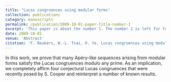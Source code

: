 ```yaml
---
title: "Lucas congruences using modular forms"
collection: publications
category: manuscripts
permalink: /publication/2009-10-01-paper-title-number-1
excerpt: 'This paper is about the number 1. The number 2 is left for future work.'
date: 2009-10-01
venue: 'Abstract'
citation: 'F. Beukers, W.-L. Tsai, D. Ye, Lucas congruences using modular forms, Bulletin of the London Mathematical Society, 57 (2025), 69-78'
---
```


In this work, we prove that many Apéry-like sequences arising from modular forms satisfy the Lucas congruences modulo any prime. As an implication, we completely affirm four conjectural Lucas congruences that were recently posed by S. Cooper and reinterpret a number of known results.

